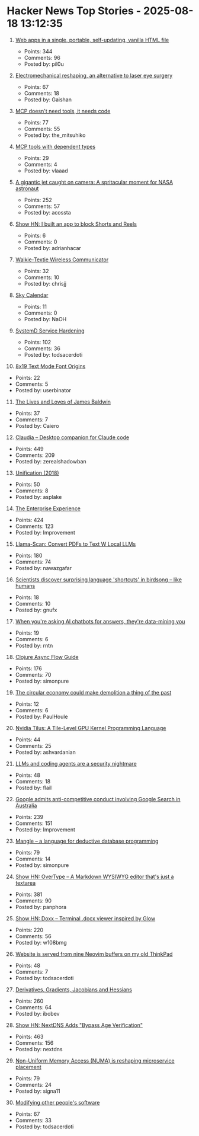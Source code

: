 # Hacker News Top Stories - 2025-08-18 13:12:35

1. [Web apps in a single, portable, self-updating, vanilla HTML file](https://hyperclay.com/)
   - Points: 344
   - Comments: 96
   - Posted by: pil0u

2. [Electromechanical reshaping,  an alternative to laser eye surgery](https://medicalxpress.com/news/2025-08-alternative-lasik-lasers.html)
   - Points: 67
   - Comments: 18
   - Posted by: Gaishan

3. [MCP doesn't need tools, it needs code](https://lucumr.pocoo.org/2025/8/18/code-mcps/)
   - Points: 77
   - Comments: 55
   - Posted by: the_mitsuhiko

4. [MCP tools with dependent types](https://vlaaad.github.io/mcp-tools-with-dependent-types)
   - Points: 29
   - Comments: 4
   - Posted by: vlaaad

5. [A gigantic jet caught on camera: A spritacular moment for NASA astronaut](https://science.nasa.gov/science-research/heliophysics/a-gigantic-jet-caught-on-camera-a-spritacular-moment-for-nasa-astronaut-nicole-ayers/)
   - Points: 252
   - Comments: 57
   - Posted by: acossta

6. [Show HN: I built an app to block Shorts and Reels](https://scrollguard.app/)
   - Points: 6
   - Comments: 0
   - Posted by: adrianhacar

7. [Walkie-Textie Wireless Communicator](http://www.technoblogy.com/show?2AON)
   - Points: 32
   - Comments: 10
   - Posted by: chrisjj

8. [Sky Calendar](https://abramsplanetarium.org/SkyCalendar/index.html)
   - Points: 11
   - Comments: 0
   - Posted by: NaOH

9. [SystemD Service Hardening](https://roguesecurity.dev/blog/systemd-hardening)
   - Points: 102
   - Comments: 36
   - Posted by: todsacerdoti

10. [8x19 Text Mode Font Origins](https://www.os2museum.com/wp/8x19-text-mode-font-origins/)
   - Points: 22
   - Comments: 5
   - Posted by: userbinator

11. [The Lives and Loves of James Baldwin](https://www.newyorker.com/magazine/2025/08/18/baldwin-a-love-story-nicholas-boggs-book-review)
   - Points: 37
   - Comments: 7
   - Posted by: Caiero

12. [Claudia – Desktop companion for Claude code](https://claudiacode.com/)
   - Points: 449
   - Comments: 209
   - Posted by: zerealshadowban

13. [Unification (2018)](https://eli.thegreenplace.net/2018/unification/)
   - Points: 50
   - Comments: 8
   - Posted by: asplake

14. [The Enterprise Experience](https://churchofturing.github.io/the-enterprise-experience.html)
   - Points: 424
   - Comments: 123
   - Posted by: Improvement

15. [Llama-Scan: Convert PDFs to Text W Local LLMs](https://github.com/ngafar/llama-scan)
   - Points: 180
   - Comments: 74
   - Posted by: nawazgafar

16. [Scientists discover surprising language 'shortcuts' in birdsong – like humans](https://www.manchester.ac.uk/about/news/scientists-discover-surprising-language-shortcuts-in-birdsong--just-like-humans/)
   - Points: 18
   - Comments: 10
   - Posted by: gnufx

17. [When you're asking AI chatbots for answers, they're data-mining you](https://www.theregister.com/2025/08/18/opinion_column_ai_surveillance/)
   - Points: 19
   - Comments: 6
   - Posted by: rntn

18. [Clojure Async Flow Guide](https://clojure.github.io/core.async/flow-guide.html)
   - Points: 176
   - Comments: 70
   - Posted by: simonpure

19. [The circular economy could make demolition a thing of the past](https://theconversation.com/the-circular-economy-could-make-demolition-a-thing-of-the-past-heres-how-261678)
   - Points: 12
   - Comments: 6
   - Posted by: PaulHoule

20. [Nvidia Tilus: A Tile-Level GPU Kernel Programming Language](https://github.com/NVIDIA/tilus)
   - Points: 44
   - Comments: 25
   - Posted by: ashvardanian

21. [LLMs and coding agents are a security nightmare](https://garymarcus.substack.com/p/llms-coding-agents-security-nightmare)
   - Points: 48
   - Comments: 18
   - Posted by: flail

22. [Google admits anti-competitive conduct involving Google Search in Australia](https://www.accc.gov.au/media-release/google-admits-anti-competitive-conduct-involving-google-search-in-australia)
   - Points: 239
   - Comments: 151
   - Posted by: Improvement

23. [Mangle – a language for deductive database programming](https://github.com/google/mangle)
   - Points: 79
   - Comments: 14
   - Posted by: simonpure

24. [Show HN: OverType – A Markdown WYSIWYG editor that's just a textarea](undefined)
   - Points: 381
   - Comments: 90
   - Posted by: panphora

25. [Show HN: Doxx – Terminal .docx viewer inspired by Glow](https://github.com/bgreenwell/doxx)
   - Points: 220
   - Comments: 56
   - Posted by: w108bmg

26. [Website is served from nine Neovim buffers on my old ThinkPad](https://vim.gabornyeki.com/)
   - Points: 48
   - Comments: 7
   - Posted by: todsacerdoti

27. [Derivatives, Gradients, Jacobians and Hessians](https://blog.demofox.org/2025/08/16/derivatives-gradients-jacobians-and-hessians-oh-my/)
   - Points: 260
   - Comments: 64
   - Posted by: ibobev

28. [Show HN: NextDNS Adds "Bypass Age Verification"](undefined)
   - Points: 463
   - Comments: 156
   - Posted by: nextdns

29. [Non-Uniform Memory Access (NUMA) is reshaping microservice placement](https://codemia.io/blog/path/NUMA-Is-the-New-Network-How-Per-Socket-Memory-Models-Are-Reshaping-Microservice-Placement)
   - Points: 79
   - Comments: 24
   - Posted by: signa11

30. [Modifying other people's software](https://natkr.com/2025-08-14-modifying-other-peoples-software/)
   - Points: 67
   - Comments: 33
   - Posted by: todsacerdoti

